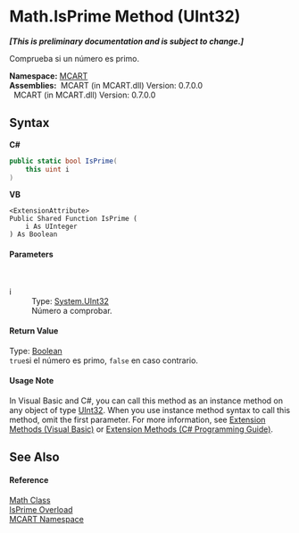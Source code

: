 # Math.IsPrime Method (UInt32)
 _**\[This is preliminary documentation and is subject to change.\]**_

Comprueba si un número es primo.

**Namespace:**&nbsp;<a href="89e7854f-fe6f-d208-fb0c-b17953422852">MCART</a><br />**Assemblies:**&nbsp;&nbsp;MCART (in MCART.dll) Version: 0.7.0.0<br />&nbsp;&nbsp;MCART (in MCART.dll) Version: 0.7.0.0<br />

## Syntax

**C#**<br />
``` C#
public static bool IsPrime(
	this uint i
)
```

**VB**<br />
``` VB
<ExtensionAttribute>
Public Shared Function IsPrime ( 
	i As UInteger
) As Boolean
```


#### Parameters
&nbsp;<dl><dt>i</dt><dd>Type: <a href="http://msdn2.microsoft.com/es-es/library/ctys3981" target="_blank">System.UInt32</a><br />Número a comprobar.</dd></dl>

#### Return Value
Type: <a href="http://msdn2.microsoft.com/es-es/library/a28wyd50" target="_blank">Boolean</a><br />`true`si el número es primo, `false` en caso contrario.

#### Usage Note
In Visual Basic and C#, you can call this method as an instance method on any object of type <a href="http://msdn2.microsoft.com/es-es/library/ctys3981" target="_blank">UInt32</a>. When you use instance method syntax to call this method, omit the first parameter. For more information, see <a href="http://msdn.microsoft.com/en-us/library/bb384936.aspx">Extension Methods (Visual Basic)</a> or <a href="http://msdn.microsoft.com/en-us/library/bb383977.aspx">Extension Methods (C# Programming Guide)</a>.

## See Also


#### Reference
<a href="f110ea19-9a5d-de5d-39e7-a5ebffb3bc2c">Math Class</a><br /><a href="dae57ec2-2fe7-574e-f064-a1a6777ff8ba">IsPrime Overload</a><br /><a href="89e7854f-fe6f-d208-fb0c-b17953422852">MCART Namespace</a><br />